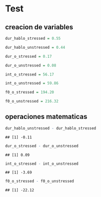 
# Test

## creacion de variables

``` r
dur_hablo_stressed = 0.55

dur_hablo_unstressed = 0.44

dur_o_stressed = 0.17

dur_o_unstressed = 0.08

int_o_stressed = 56.17

int_o_unstressed = 59.86

f0_o_stressed = 194.20

f0_o_unstressed = 216.32
```

## operaciones matematicas

``` r
dur_hablo_unstressed - dur_hablo_stressed
```

    ## [1] -0.11

``` r
dur_o_stressed - dur_o_unstressed
```

    ## [1] 0.09

``` r
int_o_stressed - int_o_unstressed
```

    ## [1] -3.69

``` r
f0_o_stressed - f0_o_unstressed
```

    ## [1] -22.12
